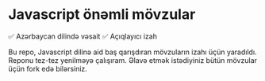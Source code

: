 # Javascript önəmli mövzular

✅ Azərbaycan dilində vəsait
✅ Açıqlayıcı izah

Bu repo, Javascript dilinə aid baş qarışdıran mövzuların izahı üçün yaradıldı. 
Reponu tez-tez yenilməyə çalışıram. Əlavə etmək istədiyiniz bütün mövzular üçün fork edə bilərsiniz. 
